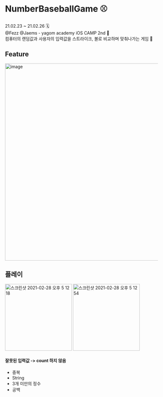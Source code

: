 # NumberBaseballGame ⚾️
21.02.23 ~ 21.02.26 🗓 <br>
@Fezz @Jaems - yagom academy iOS CAMP 2nd 📱<br>
컴퓨터의 랜덤값과 사용자의 입력값을 스트라이크, 볼로 비교하며 맞춰나가는 게임 🎯
## Feature

<img width="650" alt="image" src="https://user-images.githubusercontent.com/44525561/109411635-e49f0d80-79e6-11eb-99c1-7fa8c6c09ba5.png">


## 플레이
<img width="220" alt="스크린샷 2021-02-28 오후 5 12 18" src="https://user-images.githubusercontent.com/44525561/109411861-37c59000-79e8-11eb-99a2-72672effd4bc.png">
<img width="220" alt="스크린샷 2021-02-28 오후 5 12 54" src="https://user-images.githubusercontent.com/44525561/109411863-3a27ea00-79e8-11eb-8ccd-71176a39bef5.png">

#### 잘못된 입력값 -> count 하지 않음
- 중복
- String 
- 3개 미만의 정수
- 공백
